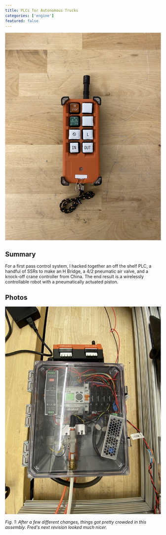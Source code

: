 ```yaml
---
title: PLCs for Autonomous Trucks
categories: ['engine']
featured: false
---
```

![](remote.jpg)

## Summary

For a first pass control system, I hacked together an off the shelf PLC, a handful of SSRs to make an H Bridge, a 4/2 pneumatic air valve, and a knock-off crane controller from China. The end result is a wirelessly controllable robot with a pneumatically actuated piston.

## Photos
![](box.jpg)

*Fig. 1: After a few different changes, things got pretty crowded in this assembly. Fred's next revision looked much nicer.*
